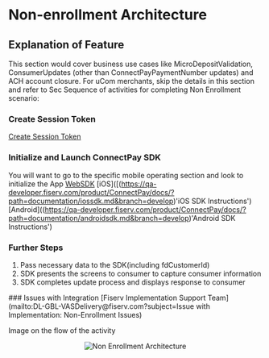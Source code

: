 # Non-enrollment Architecture
## Explanation of Feature
This section would cover business use cases like MicroDepositValidation, ConsumerUpdates (other than ConnectPayPaymentNumber updates) and ACH account closure.
For uCom merchants, skip the details in this section and refer to Sec
Sequence of activities for completing Non Enrollment scenario:

### Create Session Token 
[Create Session Token](https://qa-developer.fiserv.com/product/ConnectPay/api/?type=post&path=/security/createsessiontoken&branch=develop&version=1.0.0 'Create Session Token')
### Initialize and Launch ConnectPay SDK <LINK>
You will want to go to the specific mobile operating section and look to initialize the App
[WebSDK](https://qa-developer.fiserv.com/product/ConnectPay/docs/?path=documentation/websdk.md&branch=develop 'Web SDK Instructions')
[iOS]([(https://qa-developer.fiserv.com/product/ConnectPay/docs/?path=documentation/iossdk.md&branch=develop)'iOS SDK Instructions')
[Android]((https://qa-developer.fiserv.com/product/ConnectPay/docs/?path=documentation/androidsdk.md&branch=develop)'Android SDK Instructions')

### Further Steps
<ol>
  <li>Pass necessary data to the SDK(including fdCustomerId)</li>
  <li>SDK presents the screens to consumer to capture consumer information</li>
  <li>SDK completes update process and displays response to consumer</li>
</ol>
### Issues with Integration
[Fiserv Implementation Support Team](mailto:DL-GBL-VASDelivery@fiserv.com?subject=Issue with Implementation: Non-Enrollment Issues)
<p>Image on the flow of the activity</p>
<center><img src="https://raw.githubusercontent.com/Fiserv/connect-pay/develop/assets/images/Non-Enrollment Architecture.png" alt="Non Enrollment Architecture" class="center"></center>